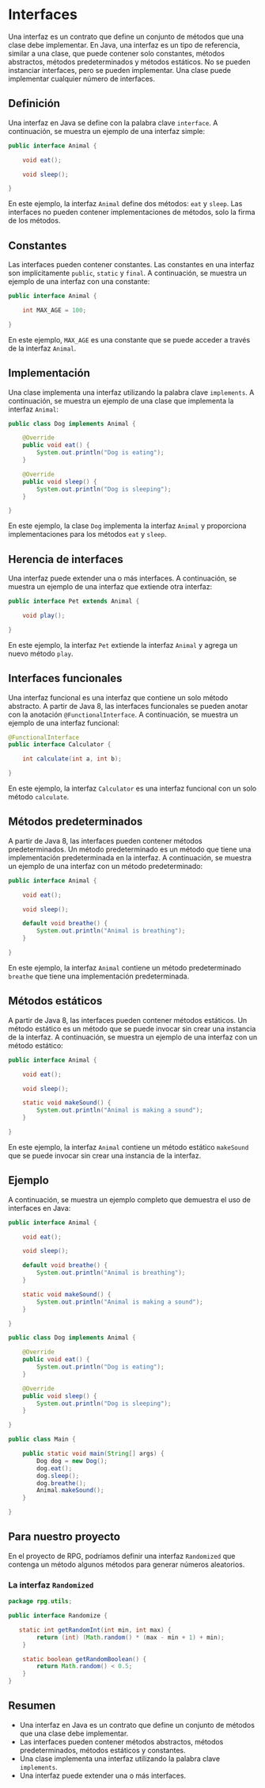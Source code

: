 # Interfaces

Una interfaz es un contrato que define un conjunto de métodos que una clase debe implementar. En Java, una interfaz es
un tipo de referencia, similar a una clase, que puede contener solo constantes, métodos abstractos, métodos
predeterminados y métodos estáticos. No se pueden instanciar interfaces, pero se pueden implementar. Una clase puede
implementar cualquier número de interfaces.

## Definición

Una interfaz en Java se define con la palabra clave `interface`. A continuación, se muestra un ejemplo de una interfaz
simple:

```java
public interface Animal {

    void eat();

    void sleep();

}
```

En este ejemplo, la interfaz `Animal` define dos métodos: `eat` y `sleep`. Las interfaces no pueden contener
implementaciones de métodos, solo la firma de los métodos.

## Constantes

Las interfaces pueden contener constantes. Las constantes en una interfaz son implícitamente `public`, `static` y
`final`. A continuación, se muestra un ejemplo de una interfaz con una constante:

```java
public interface Animal {

    int MAX_AGE = 100;

}
```

En este ejemplo, `MAX_AGE` es una constante que se puede acceder a través de la interfaz `Animal`.

## Implementación

Una clase implementa una interfaz utilizando la palabra clave `implements`. A continuación, se muestra un ejemplo de una
clase que implementa la interfaz `Animal`:

```java
public class Dog implements Animal {

    @Override
    public void eat() {
        System.out.println("Dog is eating");
    }

    @Override
    public void sleep() {
        System.out.println("Dog is sleeping");
    }

}
```

En este ejemplo, la clase `Dog` implementa la interfaz `Animal` y proporciona implementaciones para los métodos `eat`
y `sleep`.

## Herencia de interfaces

Una interfaz puede extender una o más interfaces. A continuación, se muestra un ejemplo de una interfaz que extiende
otra interfaz:

```java
public interface Pet extends Animal {

    void play();

}
```

En este ejemplo, la interfaz `Pet` extiende la interfaz `Animal` y agrega un nuevo método `play`.

## Interfaces funcionales

Una interfaz funcional es una interfaz que contiene un solo método abstracto. A partir de Java 8, las interfaces
funcionales se pueden anotar con la anotación `@FunctionalInterface`. A continuación, se muestra un ejemplo de una
interfaz funcional:

```java
@FunctionalInterface
public interface Calculator {

    int calculate(int a, int b);

}
```

En este ejemplo, la interfaz `Calculator` es una interfaz funcional con un solo método `calculate`.

## Métodos predeterminados

A partir de Java 8, las interfaces pueden contener métodos predeterminados. Un método predeterminado es un método que
tiene una implementación predeterminada en la interfaz. A continuación, se muestra un ejemplo de una interfaz con un
método predeterminado:

```java
public interface Animal {

    void eat();

    void sleep();

    default void breathe() {
        System.out.println("Animal is breathing");
    }

}
```

En este ejemplo, la interfaz `Animal` contiene un método predeterminado `breathe` que tiene una implementación
predeterminada.

## Métodos estáticos

A partir de Java 8, las interfaces pueden contener métodos estáticos. Un método estático es un método que se puede
invocar sin crear una instancia de la interfaz. A continuación, se muestra un ejemplo de una interfaz con un método
estático:

```java
public interface Animal {

    void eat();

    void sleep();

    static void makeSound() {
        System.out.println("Animal is making a sound");
    }

}
```

En este ejemplo, la interfaz `Animal` contiene un método estático `makeSound` que se puede invocar sin crear una
instancia de la interfaz.

## Ejemplo

A continuación, se muestra un ejemplo completo que demuestra el uso de interfaces en Java:

```java
public interface Animal {

    void eat();

    void sleep();

    default void breathe() {
        System.out.println("Animal is breathing");
    }

    static void makeSound() {
        System.out.println("Animal is making a sound");
    }

}

public class Dog implements Animal {

    @Override
    public void eat() {
        System.out.println("Dog is eating");
    }

    @Override
    public void sleep() {
        System.out.println("Dog is sleeping");
    }

}

public class Main {

    public static void main(String[] args) {
        Dog dog = new Dog();
        dog.eat();
        dog.sleep();
        dog.breathe();
        Animal.makeSound();
    }

}
```

## Para nuestro proyecto

En el proyecto de RPG, podríamos definir una interfaz `Randomized` que contenga un método algunos métodos para
generar números aleatorios.

### La interfaz `Randomized`

```java
package rpg.utils;

public interface Randomize {

   static int getRandomInt(int min, int max) {
        return (int) (Math.random() * (max - min + 1) + min);
    }

    static boolean getRandomBoolean() {
        return Math.random() < 0.5;
    }
}
```

## Resumen

- Una interfaz en Java es un contrato que define un conjunto de métodos que una clase debe implementar.
- Las interfaces pueden contener métodos abstractos, métodos predeterminados, métodos estáticos y constantes.
- Una clase implementa una interfaz utilizando la palabra clave `implements`.
- Una interfaz puede extender una o más interfaces.